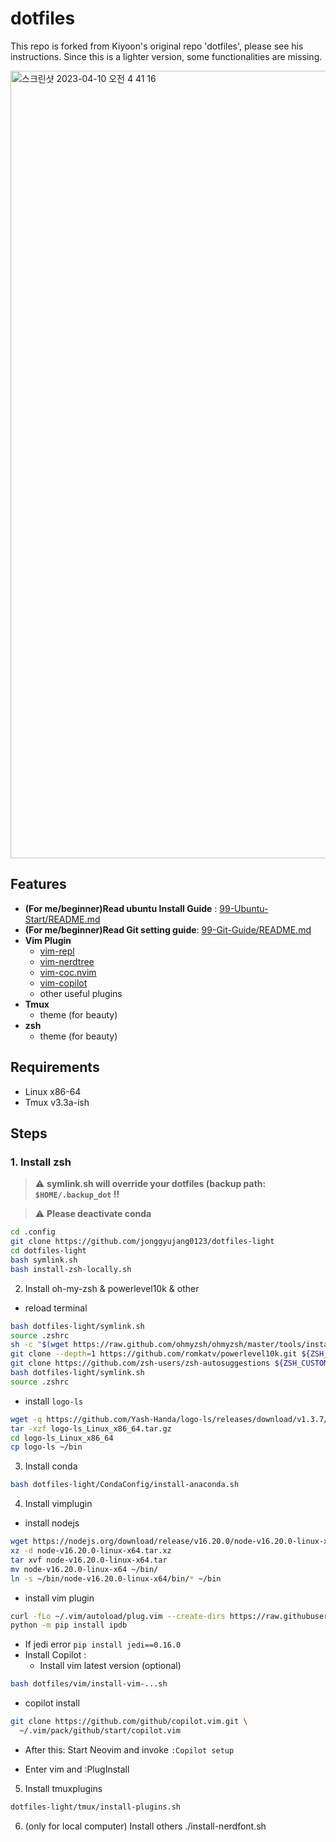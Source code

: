 # dotfiles

This repo is forked from Kiyoon's original repo 'dotfiles', please see his instructions.
Since this is a lighter version, some functionalities are missing. 



<img width="1260" alt="스크린샷 2023-04-10 오전 4 41 16" src="https://user-images.githubusercontent.com/88477912/230793228-586417bb-959e-4fe4-8f92-621394bca44b.png">


## Features 

- **(For me/beginner)Read ubuntu Install Guide** : [99-Ubuntu-Start/README.md](https://github.com/jonggyujang0123/dotfiles-light/tree/master/99-Ubuntu-Start)
- **(For me/beginner)Read Git setting guide**: [99-Git-Guide/README.md](https://github.com/jonggyujang0123/dotfiles-light/blob/master/99-Git-Guide/README.md)
- **Vim Plugin**
  - [vim-repl](https://github.com/sillybun/vim-repl)
  - [vim-nerdtree](https://github.com/preservim/nerdtree)
  - [vim-coc.nvim](https://github.com/neoclide/coc.nvim)
  - [vim-copilot](https://github.com/github/copilot.vim)
  - other useful plugins
- **Tmux**
  - theme (for beauty)
- **zsh**
  - theme (for beauty)

## Requirements

- Linux x86-64
- Tmux v3.3a-ish

## Steps

### 1. Install zsh 

> :warning: **symlink.sh will override your dotfiles (backup path: `$HOME/.backup_dot` !!**

> :warning: **Please deactivate conda**

```bash
cd .config
git clone https://github.com/jonggyujang0123/dotfiles-light
cd dotfiles-light
bash symlink.sh
bash install-zsh-locally.sh
```

2. Install oh-my-zsh & powerlevel10k & other 
- reload terminal
```bash
bash dotfiles-light/symlink.sh
source .zshrc
sh -c "$(wget https://raw.github.com/ohmyzsh/ohmyzsh/master/tools/install.sh -O -)"
git clone --depth=1 https://github.com/romkatv/powerlevel10k.git ${ZSH_CUSTOM:-$HOME/.oh-my-zsh/custom}/themes/powerlevel10k
git clone https://github.com/zsh-users/zsh-autosuggestions ${ZSH_CUSTOM:-~/.oh-my-zsh/custom}/plugins/zsh-autosuggestions
bash dotfiles-light/symlink.sh
source .zshrc
```

- install `logo-ls`

```bash
wget -q https://github.com/Yash-Handa/logo-ls/releases/download/v1.3.7/logo-ls_Linux_x86_64.tar.gz
tar -xzf logo-ls_Linux_x86_64.tar.gz
cd logo-ls_Linux_x86_64 
cp logo-ls ~/bin
```

3. Install conda
```bash
bash dotfiles-light/CondaConfig/install-anaconda.sh
```

4. Install vimplugin

- install nodejs 

```bash
wget https://nodejs.org/download/release/v16.20.0/node-v16.20.0-linux-x64.tar.xz
xz -d node-v16.20.0-linux-x64.tar.xz
tar xvf node-v16.20.0-linux-x64.tar
mv node-v16.20.0-linux-x64 ~/bin/
ln -s ~/bin/node-v16.20.0-linux-x64/bin/* ~/bin
```

- install vim plugin

```bash
curl -fLo ~/.vim/autoload/plug.vim --create-dirs https://raw.githubusercontent.com/junegunn/vim-plug/master/plug.vim
python -m pip install ipdb
```
- If jedi error `pip install jedi==0.16.0`
- Install Copilot :
  - Install vim latest version (optional)
```bash
bash dotfiles/vim/install-vim-...sh
```
  - copilot install
```bash
git clone https://github.com/github/copilot.vim.git \
  ~/.vim/pack/github/start/copilot.vim
```
  - After this: Start Neovim and invoke `:Copilot setup`

- Enter vim and :PlugInstall

5. Install tmuxplugins

```bash
dotfiles-light/tmux/install-plugins.sh
```
6. (only for local computer)
Install others
./install-nerdfont.sh

